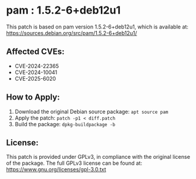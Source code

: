 # pam : 1.5.2-6+deb12u1

This patch is based on pam version 1.5.2-6+deb12u1, which is available at:
https://sources.debian.org/src/pam/1.5.2-6+deb12u1/

## Affected CVEs:
- CVE-2024-22365
- CVE-2024-10041
- CVE-2025-6020

## How to Apply:
1. Download the original Debian source package: `apt source pam`
2. Apply the patch: `patch -p1 < diff.patch`
3. Build the package: `dpkg-buildpackage -b`

## License:
This patch is provided under GPLv3, in compliance with the original license of the package.
The full GPLv3 license can be found at: https://www.gnu.org/licenses/gpl-3.0.txt
